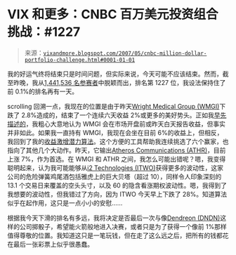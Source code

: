 <!--yml

类别：未分类

日期：2024-05-18 15:46:31

-->

# VIX 和更多：CNBC 百万美元投资组合挑战：#1227

> 来源：[`vixandmore.blogspot.com/2007/05/cnbc-million-dollar-portfolio-challenge.html#0001-01-01`](http://vixandmore.blogspot.com/2007/05/cnbc-million-dollar-portfolio-challenge.html#0001-01-01)

我的好运气终将结束只是时间问题，但实际来说，今天可能不应该结束。然而，截至昨晚，我从[1,441,536 名参赛者](http://www.cnbc.com/id/18414028)中脱颖而出，排名第 1227 位，我设法保持住了前 0.1%的排名再有一天。

scrolling 回溯一点，我现在的位置是由于昨天[Wright Medical Group (WMGI)](http://finance.google.com/finance?q=wmgi&hl=en)下跌了 2.8%造成的，结束了一个连续六天收益 2%或更多的美好势头。正如我[早先描述的](http://vixandmore.blogspot.com/2007/04/cnbc-million-dollar-portfolio-challenge_30.html)，我粗心大意地认为 WMGI 会在市场开盘前或昨天白天报告收益，但事实并非如此。如果我一直持有 WMGI，我现在会坐在目前 6%的收益上，但相反，我回到了我的[收益激增潜力算法](http://vixandmore.blogspot.com/search/label/earnings%20spike%20potential%20algorithm)。这个方便的工具帮助我连续挑选了六个赢家，也指向了其他几个大动作。昨天，它输出[Atheros Communications (ATHR)](http://finance.google.com/finance?q=athr&hl=en)，目前上涨 7%，作为首选。在 WMGI 和 ATHR 之间，我怎么可能出错呢？嗯，我变得聪明起来，认为我可能能够从[i2 Technologies (ITWO)](http://finance.google.com/finance?q=athr&hl=en)获得更多的波动性，这家公司的危险弹簧鸡尾酒包括雅虎上的巨大贝塔（超过 10），同样令人印象深刻的 13.1 个交易日来覆盖的空头头寸，以及 60 的隐含看涨期权波动性。嗯，我得到了我想要的波动性，但我错过了方向，因为 ITWO 今天早上下跌了 28%。知道算法似乎在起作用，这只是一点小小的安慰……

根据我今天下滑的排名有多远，我将决定是否最后一次与像[Dendreon (DNDN)](http://finance.google.com/finance?q=dndn&hl=en)这样的公司掷骰子，希望能火箭般地进入决赛，或者只是为了获得一个像前 1%那样值得尊敬的位置。我知道这只是一笔玩钱，但在走了这么远之后，把所有的钱都花在最后一张彩票上似乎很愚蠢。
